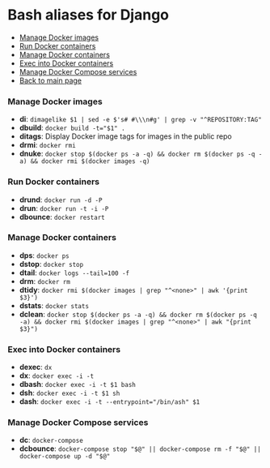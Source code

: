 # Bash aliases for Django #

- [Manage Docker images](#manage-docker-images)
- [Run Docker containers](#run-docker-containers)
- [Manage Docker containers](#manage-docker-containers)
- [Exec into Docker containers](#exec-into-docker-containers)
- [Manage Docker Compose services](#manage-docker-compose-services)
- [Back to main page](../../README.md)

### Manage Docker images ###
- **di**: `dimagelike $1 | sed -e $'s# #\\\n#g' | grep -v "^REPOSITORY:TAG"`
- **dbuild**: `docker build -t="$1" .`
- **ditags**: Display Docker image tags for images in the public repo
- **drmi**: `docker rmi`
- **dnuke**: `docker stop $(docker ps -a -q) && docker rm $(docker ps -q -a) && docker rmi $(docker images -q)`

### Run Docker containers ###
- **drund**: `docker run -d -P`
- **drun**: `docker run -t -i -P`
- **dbounce**: `docker restart`

### Manage Docker containers ###
- **dps**: `docker ps`
- **dstop**: `docker stop`
- **dtail**: `docker logs --tail=100 -f`
- **drm**: `docker rm`
- **dtidy**: `docker rmi $(docker images | grep "^<none>" | awk '{print $3}')`
- **dstats**: `docker stats`
- **dclean**: `docker stop $(docker ps -a -q) && docker rm $(docker ps -q -a) && docker rmi $(docker images | grep "^<none>" | awk "{print $3}")`

### Exec into Docker containers ###
- **dexec**: `dx`
- **dx**: `docker exec -i -t`
- **dbash**: `docker exec -i -t $1 bash`
- **dsh**: `docker exec -i -t $1 sh`
- **dash**: `docker exec -i -t --entrypoint="/bin/ash" $1`

### Manage Docker Compose services ###
- **dc**: `docker-compose`
- **dcbounce**: `docker-compose stop "$@" || docker-compose rm -f "$@" || docker-compose up -d "$@"  `
